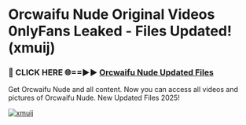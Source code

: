 # Orcwaifu Nude Original Videos 0nlyFans Leaked - Files Updated! (xmuij)

<h3>🔴 CLICK HERE 🌐==►► <a href="https://tinyurl.com/yrmya6cz" rel="nofollow">Orcwaifu Nude Updated Files</a></h3>

Get Orcwaifu Nude and all content. Now you can access all videos and pictures of Orcwaifu Nude. New Updated Files 2025!

[![xmuij](https://i.imgur.com/FMdXYCs.gif)](https://tinyurl.com/yrmya6cz)
